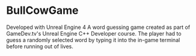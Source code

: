 # BullCowGame

Developed with Unreal Engine 4
A word guessing game created as part of GameDev.tv's Unreal Engine C++ Developer course. The player had to guess a randomly selected word by typing it into the in-game terminal before running out of lives.
